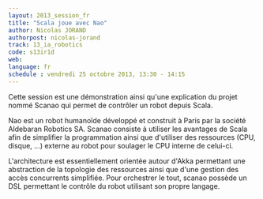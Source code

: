 ```yaml
---
layout: 2013_session_fr
title: "Scala joue avec Nao"
author: Nicolas JORAND
authorpost: nicolas-jorand
track: 13_ia_robotics
code: s13ir1d
web: 
language: fr
schedule : vendredi 25 octobre 2013, 13:30 - 14:15
---
```


Cette session est une démonstration ainsi qu'une explication du projet nommé Scanao qui permet de contrôler un robot depuis Scala.

Nao est un robot humanoïde développé et construit à Paris par la société Aldebaran Robotics SA. Scanao consiste à utiliser les avantages de Scala afin de simplifier la programmation ainsi que d'utiliser des ressources (CPU, disque, ...) externe au robot pour soulager le CPU interne de celui-ci.

L'architecture est essentiellement orientée autour d'Akka permettant une abstraction de la topologie des ressources ainsi que d'une gestion des accès concurrents simplifiée. Pour orchestrer le tout, scanao possède un DSL permettant le contrôle du robot utilisant son propre langage.
